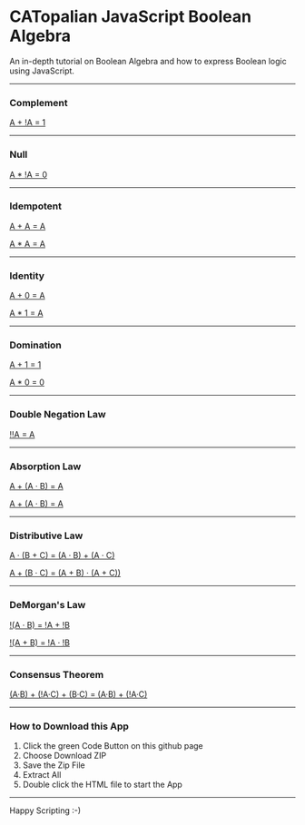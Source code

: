 # CATopalian JavaScript Boolean Algebra
An in-depth tutorial on Boolean Algebra and how to express Boolean logic using JavaScript.  

---

### Complement
[A + !A = 1](src/Complement_Law/a_plus_not_a_equals_1.md)

---

### Null
[A * !A = 0](src/Null_Law/a_times_not_a_equals_zero.md)

---

### Idempotent
[A + A = A](src/Idempotent_Law/a_plus_a_equals_a.md)  

[A * A = A](src/Idempotent_Law/a_times_a_equals_a.md)  

---

### Identity
[A + 0 = A](src/Identity_Law/a_plus_0_equals_a.md)  

[A * 1 = A](src/Identity_Law/a_times_1_equals_a.md)  

---

### Domination
[A + 1 = 1](src/Domination_Law/a_plus_1_equals_1.md)  

[A * 0 = 0](src/Domination_Law/a_times_0_equals_0.md)  

---

### Double Negation Law
[!!A = A](src/Double_Negation_Law/not_not_a_equals_a.md)  

---

### Absorption Law
[A + (A · B) = A](src/Absorption_Law/a_and_(a_or_b)_equals_a.md)  

[A + (A · B) = A](src/Absorption_Law/a_or_(a_and_b)_equals_a.md)  

---

### Distributive Law
[A · (B + C) = (A · B) + (A · C)](src/Distributive_Law/a_and_b_or_c_equals_a_and_b_or_a_and_c.md)  

[A + (B · C) = (A + B) · (A + C))](src/Distributive_Law/a_or_b_and_c_equals_a_or_b_and_a_or_c.md)  

---

### DeMorgan's Law
[!(A · B) = !A + !B](src/DeMorgans_Law/not_a_and_b_equals_not_a_or_not_b.md)  

[!(A + B) = !A · !B](src/DeMorgans_Law/not_a_or_b_equals_not_a_and_not_b.md)  

---

### Consensus Theorem
[(A·B) + (!A·C) + (B·C) = (A·B) + (!A·C)](src/Consensus_Theorem/a_and_b_or_not_a_and_c_or_b_and_c_equals_a_and_b_or_not_a_and_c.md)  

---

### How to Download this App
1. Click the green Code Button on this github page
2. Choose Download ZIP
3. Save the Zip File
4. Extract All
5. Double click the HTML file to start the App

---

Happy Scripting :-)

